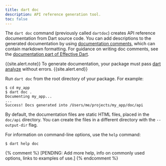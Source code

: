 ```yaml
---
title: dart doc
description: API reference generation tool.
toc: false
---
```


The `dart doc` command (previously called `dartdoc`)
creates API reference documentation
from Dart source code.
You can add descriptions to the generated documentation
by using [documentation comments][],
which can contain markdown formatting.
For guidance on writing doc comments,
see the [documentation part of Effective Dart][effective doc].

{{site.alert.note}}
  To generate documentation, your package must pass [dart analyze][]
  without errors.
{{site.alert.end}}

Run `dart doc` from the root directory of your package. For example:

```terminal
$ cd my_app
$ dart doc .
Documenting my_app...
...
Success! Docs generated into /Users/me/projects/my_app/doc/api
```

By default, the documentation files are static HTML files,
placed in the `doc/api` directory. You can create the
files in a different directory with the `--output-dir` flag.

For information on command-line options, use the `help` command:

```terminal
$ dart help doc
```

[documentation comments]: /guides/language/language-tour#documentation-comments
[effective doc]: /guides/language/effective-dart/documentation
[dart analyze]: /tools/dart-analyze

{% comment %}
[PENDING: Add more help, info on commonly used options, links to examples of use.]
{% endcomment %}
